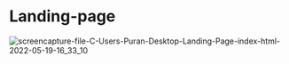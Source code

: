 # Landing-page


![screencapture-file-C-Users-Puran-Desktop-Landing-Page-index-html-2022-05-19-16_33_10](https://user-images.githubusercontent.com/105306029/169278996-d07ae909-b52e-4389-8d1a-7aac2d66de4f.png)
